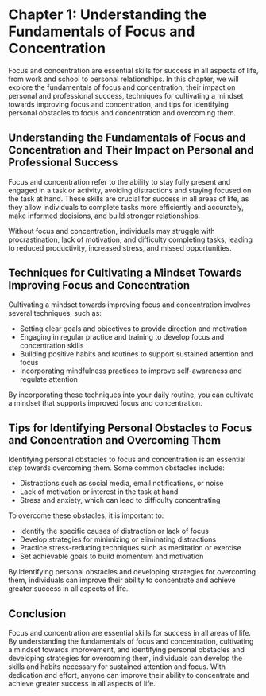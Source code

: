 Chapter 1: Understanding the Fundamentals of Focus and Concentration
====================================================================

Focus and concentration are essential skills for success in all aspects of life, from work and school to personal relationships. In this chapter, we will explore the fundamentals of focus and concentration, their impact on personal and professional success, techniques for cultivating a mindset towards improving focus and concentration, and tips for identifying personal obstacles to focus and concentration and overcoming them.

Understanding the Fundamentals of Focus and Concentration and Their Impact on Personal and Professional Success
---------------------------------------------------------------------------------------------------------------

Focus and concentration refer to the ability to stay fully present and engaged in a task or activity, avoiding distractions and staying focused on the task at hand. These skills are crucial for success in all areas of life, as they allow individuals to complete tasks more efficiently and accurately, make informed decisions, and build stronger relationships.

Without focus and concentration, individuals may struggle with procrastination, lack of motivation, and difficulty completing tasks, leading to reduced productivity, increased stress, and missed opportunities.

Techniques for Cultivating a Mindset Towards Improving Focus and Concentration
------------------------------------------------------------------------------

Cultivating a mindset towards improving focus and concentration involves several techniques, such as:

* Setting clear goals and objectives to provide direction and motivation
* Engaging in regular practice and training to develop focus and concentration skills
* Building positive habits and routines to support sustained attention and focus
* Incorporating mindfulness practices to improve self-awareness and regulate attention

By incorporating these techniques into your daily routine, you can cultivate a mindset that supports improved focus and concentration.

Tips for Identifying Personal Obstacles to Focus and Concentration and Overcoming Them
--------------------------------------------------------------------------------------

Identifying personal obstacles to focus and concentration is an essential step towards overcoming them. Some common obstacles include:

* Distractions such as social media, email notifications, or noise
* Lack of motivation or interest in the task at hand
* Stress and anxiety, which can lead to difficulty concentrating

To overcome these obstacles, it is important to:

* Identify the specific causes of distraction or lack of focus
* Develop strategies for minimizing or eliminating distractions
* Practice stress-reducing techniques such as meditation or exercise
* Set achievable goals to build momentum and motivation

By identifying personal obstacles and developing strategies for overcoming them, individuals can improve their ability to concentrate and achieve greater success in all aspects of life.

Conclusion
----------

Focus and concentration are essential skills for success in all areas of life. By understanding the fundamentals of focus and concentration, cultivating a mindset towards improvement, and identifying personal obstacles and developing strategies for overcoming them, individuals can develop the skills and habits necessary for sustained attention and focus. With dedication and effort, anyone can improve their ability to concentrate and achieve greater success in all aspects of life.
